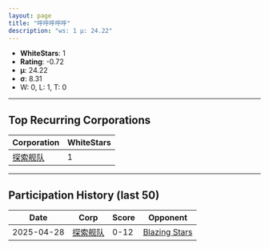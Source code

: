 ```yaml
---
layout: page
title: "呼呼呼呼呼"
description: "ws: 1 μ: 24.22"
---
```

- **WhiteStars**: 1
- **Rating**: -0.72
- **μ**: 24.22  
- **σ**: 8.31
- W: 0, L: 1, T: 0

---

## Top Recurring Corporations

| Corporation | WhiteStars |
| --- | --- |
| [探索舰队](https://ws.tsl.rocks/corp/8c465701390ed74d4d115e58d66289afb2eeef6247ca351a4cf88a0046e6fe55/) | 1 |

---

## Participation History (last 50)

| Date | Corp | Score | Opponent |
| --- | --- | --- | --- |
| 2025-04-28 | [探索舰队](https://ws.tsl.rocks/corp/8c465701390ed74d4d115e58d66289afb2eeef6247ca351a4cf88a0046e6fe55/) | 0-12 | [Blazing Stars](https://ws.tsl.rocks/corp/f1c390fb4786da2cb59b7b39519a0ecf6022d4ba017d407af5286aa056682aff/) |